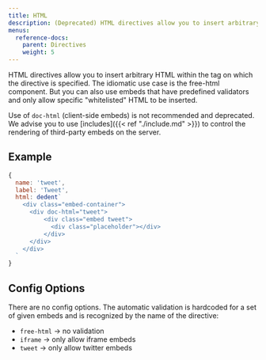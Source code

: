 ```yaml
---
title: HTML
description: (Deprecated) HTML directives allow you to insert arbitrary HTML within the tag on which the directive is specified.
menus:
  reference-docs:
    parent: Directives
    weight: 5
---
```


HTML directives allow you to insert arbitrary HTML within the tag on which the directive is specified. The idiomatic use case is the free-html component. But you can also use embeds that have predefined validators and only allow specific "whitelisted" HTML to be inserted.

Use of `doc-html` (client-side embeds) is not recommended and deprecated. We advise you to use [includes]({{< ref "./include.md" >}}) to control the rendering of third-party embeds on the server.

## Example

```js
{
  name: 'tweet',
  label: 'Tweet',
  html: dedent`
    <div class="embed-container">
      <div doc-html="tweet">
          <div class="embed tweet">
            <div class="placeholder"></div>
          </div>
      </div>
    </div>
  `
}
```

## Config Options

There are no config options.
The automatic validation is hardcoded for a set of given embeds and is recognized by the name of the directive:
- `free-html` -> no validation
- `iframe` -> only allow iframe embeds
- `tweet` -> only allow twitter embeds
